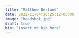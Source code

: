 ```yaml
---
title: "Matthew Berland"
date: 2022-11-04T16:25:12-05:00
image: "headshot.jpg"
draft: true
bio: "insert mb bio here"
---
```

